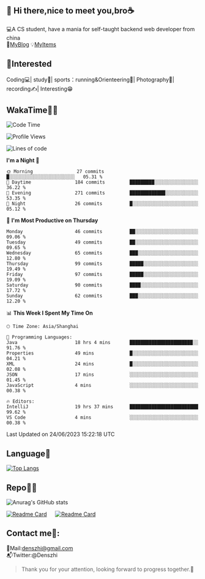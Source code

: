 👋 Hi there,nice to meet you,bro☕
---
💻A CS student, have a mania for self-taught backend web developer from china   
👣[MyBlog](https://github.com/HealUP/MyBlog)
💡[MyItems](https://healup.github.io/)

 <!-- waka-box start -->
 <!-- waka-box end -->
 
🧲**Interested**
--
Coding💻| study📖| sports：running&Orienteering🏃‍| Photography📸| recording✍️| Interesting😁

WakaTime👨‍💻
---
<!--START_SECTION:waka-->
![Code Time](http://img.shields.io/badge/Code%20Time-201%20hrs%2014%20mins-blue)

![Profile Views](http://img.shields.io/badge/Profile%20Views-6-blue)

![Lines of code](https://img.shields.io/badge/From%20Hello%20World%20I%27ve%20Written-166.5%20thousand%20lines%20of%20code-blue)

**I'm a Night 🦉** 

```text
🌞 Morning                27 commits          █░░░░░░░░░░░░░░░░░░░░░░░░   05.31 % 
🌆 Daytime                184 commits         █████████░░░░░░░░░░░░░░░░   36.22 % 
🌃 Evening                271 commits         █████████████░░░░░░░░░░░░   53.35 % 
🌙 Night                  26 commits          █░░░░░░░░░░░░░░░░░░░░░░░░   05.12 % 
```
📅 **I'm Most Productive on Thursday** 

```text
Monday                   46 commits          ██░░░░░░░░░░░░░░░░░░░░░░░   09.06 % 
Tuesday                  49 commits          ██░░░░░░░░░░░░░░░░░░░░░░░   09.65 % 
Wednesday                65 commits          ███░░░░░░░░░░░░░░░░░░░░░░   12.80 % 
Thursday                 99 commits          █████░░░░░░░░░░░░░░░░░░░░   19.49 % 
Friday                   97 commits          █████░░░░░░░░░░░░░░░░░░░░   19.09 % 
Saturday                 90 commits          ████░░░░░░░░░░░░░░░░░░░░░   17.72 % 
Sunday                   62 commits          ███░░░░░░░░░░░░░░░░░░░░░░   12.20 % 
```


📊 **This Week I Spent My Time On** 

```text
🕑︎ Time Zone: Asia/Shanghai

💬 Programming Languages: 
Java                     18 hrs 4 mins       ███████████████████████░░   91.76 % 
Properties               49 mins             █░░░░░░░░░░░░░░░░░░░░░░░░   04.21 % 
XML                      24 mins             █░░░░░░░░░░░░░░░░░░░░░░░░   02.08 % 
JSON                     17 mins             ░░░░░░░░░░░░░░░░░░░░░░░░░   01.45 % 
JavaScript               4 mins              ░░░░░░░░░░░░░░░░░░░░░░░░░   00.38 % 

🔥 Editors: 
IntelliJ                 19 hrs 37 mins      █████████████████████████   99.62 % 
VS Code                  4 mins              ░░░░░░░░░░░░░░░░░░░░░░░░░   00.38 % 
```


 Last Updated on 24/06/2023 15:22:18 UTC
<!--END_SECTION:waka-->

Language🚀
---
[![Top Langs](https://github-readme-stats.vercel.app/api/top-langs/?username=HealUP&layout=compact&hide_border=true)](https://github.com/HealUP)

Repo🧑‍💻
---
![Anurag's GitHub stats](https://github-readme-stats.vercel.app/api?username=HealUP&count_private=true&show_icons=true&theme=gruvbox&hide_border=true) 

[![Readme Card](https://github-readme-stats.vercel.app/api/pin/?username=HealUP&repo=InternetEy&theme=transparent)](https://github.com/HealUP/InternetEy) &emsp;
[![Readme Card](https://github-readme-stats.vercel.app/api/pin/?username=HealUP&repo=CampusExperience&theme=transparent)](https://github.com/HealUP/CampusExperience)


Contact me📱:
---
📮Mail:denszhi@gmail.com  
📬Twitter:@Denszhi  

> Thank you for your attention, looking forward to progress together.🎉

